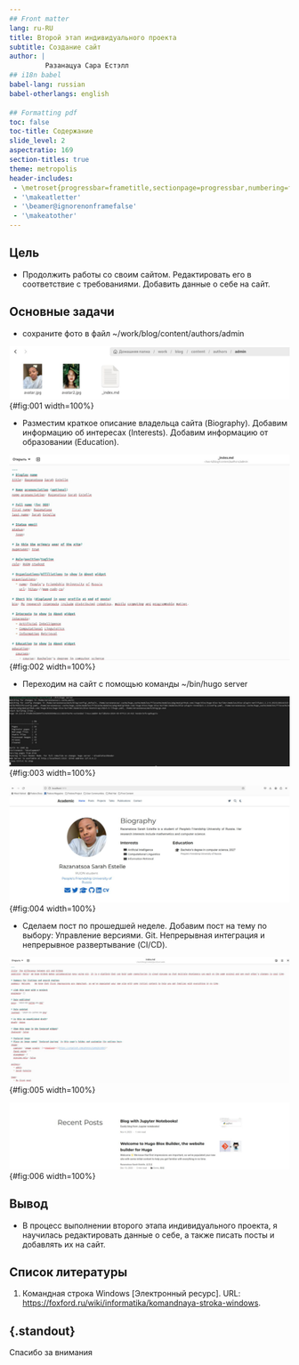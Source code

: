 ```yaml
---
## Front matter
lang: ru-RU
title: Второй этап индивидуального проекта
subtitle: Создание сайт
author: |
         Разанацуа Сара Естэлл
## i18n babel
babel-lang: russian
babel-otherlangs: english

## Formatting pdf
toc: false
toc-title: Содержание
slide_level: 2
aspectratio: 169
section-titles: true
theme: metropolis
header-includes:
 - \metroset{progressbar=frametitle,sectionpage=progressbar,numbering=fraction}
 - '\makeatletter'
 - '\beamer@ignorenonframefalse'
 - '\makeatother'
---
```



## Цель

- Продолжить работы со своим сайтом. Редактировать его в соответствие с требованиями. Добавить данные о себе на сайт. 

## Основные задачи

- сохраните фото в файл ~/work/blog/content/authors/admin 

![Запись фотографии](image/1.jpg){#fig:001 width=100%}

- Разместим краткое описание владельца сайта (Biography). Добавим информацию об интересах (Interests). Добавим информацию от образовании (Education). 

![Рис.](image/2.jpg){#fig:002 width=100%}

- Переходим на сайт с помощью команды  ~/bin/hugo server 

![Рис.](image/3.jpg){#fig:003 width=100%}



![Результат на сайт](image/4.jpg){#fig:004 width=100%}

- Сделаем пост по прошедшей неделе. Добавим пост на тему по выбору: Управление версиями. Git. Непрерывная интеграция и непрерывное развертывание (CI/CD). 

![Рис.](image/5.jpg){#fig:005 width=100%}



![Результат на сайт](image/6.jpg){#fig:006 width=100%}

## Вывод

- В процесс выполнении второго этапа индивидуального проекта, я научилась редактировать данные о себе, а также писать посты и добавлять их на сайт.

## Список литературы

1. Командная строка Windows [Электронный ресурс]. URL:
https://foxford.ru/wiki/informatika/komandnaya-stroka-windows.

## {.standout}

Спасибо за внимания

